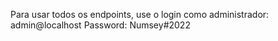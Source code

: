 Para usar todos os endpoints, use o login como administrador: admin@localhost  Password: Numsey#2022
